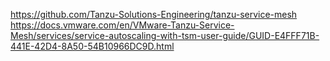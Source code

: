 https://github.com/Tanzu-Solutions-Engineering/tanzu-service-mesh
https://docs.vmware.com/en/VMware-Tanzu-Service-Mesh/services/service-autoscaling-with-tsm-user-guide/GUID-E4FFF71B-441E-42D4-8A50-54B10966DC9D.html

